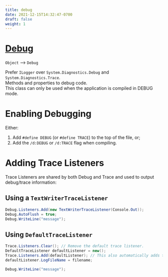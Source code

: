 ```yaml
---
title: debug
date: 2021-12-15T14:32:47-0700
draft: false
weight: 1
---
```

# [Debug](https://docs.microsoft.com/en-us/_net/api/system.diagnostics.debug?view=net-6.0)
`Object` –> `Debug`  

Prefer `ILogger` over `System.Diagnostics.Debug` and `System.Diagnostics.Trace`.  
Methods and properties to debug code.  
This class can only be used when the application is compiled in DEBUG mode.  

# Enabling Debugging
Either:
1.  Add `#define DEBUG` (or `#define TRACE`) to the top of the file, or;
2.  Add the `/d:DEBUG` or `/d:TRACE` flag when compiling.

# Adding Trace Listeners
Trace Listeners are shared by both Debug and Trace and used to output debug/trace information:

## Using a `TextWriterTraceListener`
```cs
Debug.Listeners.Add(new TextWriterTraceListener(Console.Out));
Debug.AutoFlush = true;
Debug.WriteLine("message");
```

## Using `DefaultTraceListener`
```cs
Trace.Listeners.Clear(); // Remove the default trace listener.
DefaultTraceListener defaultListener = new();
Trace.Listeners.Add(defaultListener); // This also automatically adds the listener to Debug.Listeners.
defaultListener.LogFileName = filename;

Debug.WriteLine("message");
```
